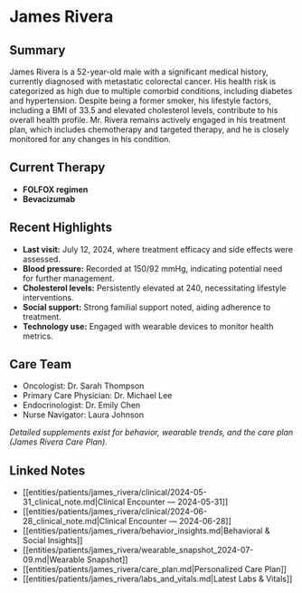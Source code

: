 # James Rivera

## Summary
James Rivera is a 52-year-old male with a significant medical history, currently diagnosed with metastatic colorectal cancer. His health risk is categorized as high due to multiple comorbid conditions, including diabetes and hypertension. Despite being a former smoker, his lifestyle factors, including a BMI of 33.5 and elevated cholesterol levels, contribute to his overall health profile. Mr. Rivera remains actively engaged in his treatment plan, which includes chemotherapy and targeted therapy, and he is closely monitored for any changes in his condition.

## Current Therapy
- **FOLFOX regimen**
- **Bevacizumab**

## Recent Highlights
- **Last visit:** July 12, 2024, where treatment efficacy and side effects were assessed.
- **Blood pressure:** Recorded at 150/92 mmHg, indicating potential need for further management.
- **Cholesterol levels:** Persistently elevated at 240, necessitating lifestyle interventions.
- **Social support:** Strong familial support noted, aiding adherence to treatment.
- **Technology use:** Engaged with wearable devices to monitor health metrics.

## Care Team
- Oncologist: Dr. Sarah Thompson
- Primary Care Physician: Dr. Michael Lee
- Endocrinologist: Dr. Emily Chen
- Nurse Navigator: Laura Johnson

*Detailed supplements exist for behavior, wearable trends, and the care plan (James Rivera Care Plan).*

## Linked Notes
- [[entities/patients/james_rivera/clinical/2024-05-31_clinical_note.md|Clinical Encounter — 2024-05-31]]
- [[entities/patients/james_rivera/clinical/2024-06-28_clinical_note.md|Clinical Encounter — 2024-06-28]]
- [[entities/patients/james_rivera/behavior_insights.md|Behavioral & Social Insights]]
- [[entities/patients/james_rivera/wearable_snapshot_2024-07-09.md|Wearable Snapshot]]
- [[entities/patients/james_rivera/care_plan.md|Personalized Care Plan]]
- [[entities/patients/james_rivera/labs_and_vitals.md|Latest Labs & Vitals]]
